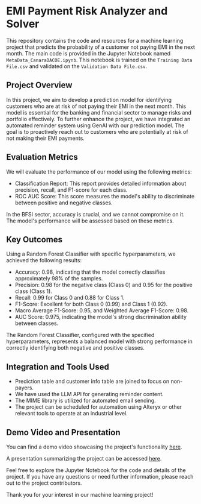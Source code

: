 # EMI Payment Risk Analyzer and Solver

This repository contains the code and resources for a machine learning project that predicts the probability of a customer not paying EMI in the next month. The main code is provided in the Jupyter Notebook named `MetaData_CanaraDACOE.ipynb`. This notebook is trained on the `Training Data File.csv` and validated on the `Validation Data File.csv`.

## Project Overview

In this project, we aim to develop a prediction model for identifying customers who are at risk of not paying their EMI in the next month. This model is essential for the banking and financial sector to manage risks and portfolio effectively. To further enhance the project, we have integrated an automated reminder system using GenAI with our prediction model. The goal is to proactively reach out to customers who are potentially at risk of not making their EMI payments.

## Evaluation Metrics

We will evaluate the performance of our model using the following metrics:

- Classification Report: This report provides detailed information about precision, recall, and F1-score for each class.
- ROC AUC Score: This score measures the model's ability to discriminate between positive and negative classes.

In the BFSI sector, accuracy is crucial, and we cannot compromise on it. The model's performance will be assessed based on these metrics.

## Key Outcomes

Using a Random Forest Classifier with specific hyperparameters, we achieved the following results:

- Accuracy: 0.98, indicating that the model correctly classifies approximately 98% of the samples.
- Precision: 0.98 for the negative class (Class 0) and 0.95 for the positive class (Class 1).
- Recall: 0.99 for Class 0 and 0.88 for Class 1.
- F1-Score: Excellent for both Class 0 (0.99) and Class 1 (0.92).
- Macro Average F1-Score: 0.95, and Weighted Average F1-Score: 0.98.
- AUC Score: 0.975, indicating the model's strong discrimination ability between classes.

The Random Forest Classifier, configured with the specified hyperparameters, represents a balanced model with strong performance in correctly identifying both negative and positive classes.

## Integration and Tools Used

- Prediction table and customer info table are joined to focus on non-payers.
- We have used the LLM API for generating reminder content.
- The MIME library is utilized for automated email sending.
- The project can be scheduled for automation using Alteryx or other relevant tools to operate at an industrial level.

## Demo Video and Presentation

You can find a demo video showcasing the project's functionality [here](#insert_demo_video_link).

A presentation summarizing the project can be accessed [here](#insert_presentation_link).

Feel free to explore the Jupyter Notebook for the code and details of the project. If you have any questions or need further information, please reach out to the project contributors.

Thank you for your interest in our machine learning project!

